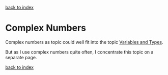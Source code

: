 [back to index](README.md)

# Complex Numbers

Complex numbers as topic could well fit into the topic [Variables and Types](VariablesAndTypes.md).

But as I use complex numbers quite often, I concentrate this topic on a separate page.






[back to index](README.md)
